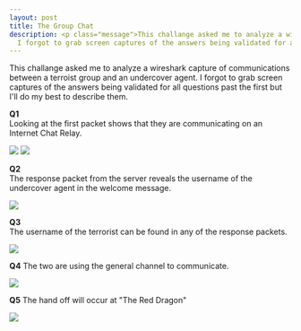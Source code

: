 ```yaml
---
layout: post
title: The Group Chat
description: <p class="message">This challange asked me to analyze a wireshark capture of communications between a terroist group and an undercover agent.
  I forgot to grab screen captures of the answers being validated for all questions past the first but I'll do my best to describe them.</p>
---
```


<p class="message">
  This challange asked me to analyze a wireshark capture of communications between a terroist group and an undercover agent.
  I forgot to grab screen captures of the answers being validated for all questions past the first but I'll do my best to describe them.
</p>

**Q1**\
Looking at the first packet shows that they are communicating on an Internet Chat Relay.

<img src="https://raw.githubusercontent.com/lukej2680/lukej2680.github.io/master/_images/ncl_fall2020/network_traffic_analysis/thegroupchat_q1_screenshot.png">
<img src="https://raw.githubusercontent.com/lukej2680/lukej2680.github.io/master/_images/ncl_fall2020/network_traffic_analysis/thegroupchat_q1_proof.png">

**Q2**\
The response packet from the server reveals the username of the undercover agent in the welcome message.

<img src="https://raw.githubusercontent.com/lukej2680/lukej2680.github.io/master/_images/ncl_fall2020/network_traffic_analysis/thegroupchat_q2_screenshot.png">

**Q3**\
The username of the terrorist can be found in any of the response packets.

<img src="https://raw.githubusercontent.com/lukej2680/lukej2680.github.io/master/_images/ncl_fall2020/network_traffic_analysis/thegroupchat_q3_screenshot.png">

**Q4**
The two are using the general channel to communicate.

<img src="https://raw.githubusercontent.com/lukej2680/lukej2680.github.io/master/_images/ncl_fall2020/network_traffic_analysis/thegroupchat_q3_screenshot.png">

**Q5**
The hand off will occur at "The Red Dragon"

<img src="https://raw.githubusercontent.com/lukej2680/lukej2680.github.io/master/_images/ncl_fall2020/network_traffic_analysis/thegroupchat_q4_screenshot.png">
